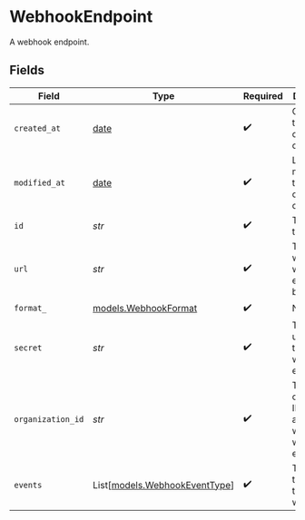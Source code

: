 # WebhookEndpoint

A webhook endpoint.


## Fields

| Field                                                                | Type                                                                 | Required                                                             | Description                                                          | Example                                                              |
| -------------------------------------------------------------------- | -------------------------------------------------------------------- | -------------------------------------------------------------------- | -------------------------------------------------------------------- | -------------------------------------------------------------------- |
| `created_at`                                                         | [date](https://docs.python.org/3/library/datetime.html#date-objects) | :heavy_check_mark:                                                   | Creation timestamp of the object.                                    |                                                                      |
| `modified_at`                                                        | [date](https://docs.python.org/3/library/datetime.html#date-objects) | :heavy_check_mark:                                                   | Last modification timestamp of the object.                           |                                                                      |
| `id`                                                                 | *str*                                                                | :heavy_check_mark:                                                   | The ID of the object.                                                |                                                                      |
| `url`                                                                | *str*                                                                | :heavy_check_mark:                                                   | The URL where the webhook events will be sent.                       | https://webhook.site/cb791d80-f26e-4f8c-be88-6e56054192b0            |
| `format_`                                                            | [models.WebhookFormat](../models/webhookformat.md)                   | :heavy_check_mark:                                                   | N/A                                                                  |                                                                      |
| `secret`                                                             | *str*                                                                | :heavy_check_mark:                                                   | The secret used to sign the webhook events.                          | polar_whs_ovyN6cPrTv56AApvzCaJno08SSmGJmgbWilb33N2JuK                |
| `organization_id`                                                    | *str*                                                                | :heavy_check_mark:                                                   | The organization ID associated with the webhook endpoint.            |                                                                      |
| `events`                                                             | List[[models.WebhookEventType](../models/webhookeventtype.md)]       | :heavy_check_mark:                                                   | The events that will trigger the webhook.                            |                                                                      |